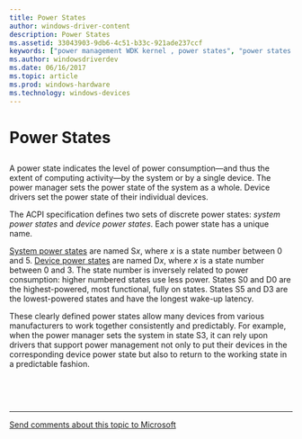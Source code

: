 ```yaml
---
title: Power States
author: windows-driver-content
description: Power States
ms.assetid: 33043903-9db6-4c51-b33c-921ade237ccf
keywords: ["power management WDK kernel , power states", "power states WDK kernel", "states WDK power management", "system power states WDK kernel", "device power states WDK kernel", "power consumption levels WDK kernel", "consumption levels WDK power management", "computing activity WDK power management", "physical device objects WDK power management", "PDOs WDK power management", "functional device objects WDK power management", "FDOs WDK power management", "filter DOs WDK power management"]
ms.author: windowsdriverdev
ms.date: 06/16/2017
ms.topic: article
ms.prod: windows-hardware
ms.technology: windows-devices
---
```


# Power States


## <a href="" id="ddk-power-states-kg"></a>


A power state indicates the level of power consumption—and thus the extent of computing activity—by the system or by a single device. The power manager sets the power state of the system as a whole. Device drivers set the power state of their individual devices.

The ACPI specification defines two sets of discrete power states: *system power states* and *device power states*. Each power state has a unique name.

[System power states](system-power-states.md) are named S*x*, where *x* is a state number between 0 and 5. [Device power states](device-power-states.md) are named D*x*, where *x* is a state number between 0 and 3. The state number is inversely related to power consumption: higher numbered states use less power. States S0 and D0 are the highest-powered, most functional, fully on states. States S5 and D3 are the lowest-powered states and have the longest wake-up latency.

These clearly defined power states allow many devices from various manufacturers to work together consistently and predictably. For example, when the power manager sets the system in state S3, it can rely upon drivers that support power management not only to put their devices in the corresponding device power state but also to return to the working state in a predictable fashion.

 

 


--------------------
[Send comments about this topic to Microsoft](mailto:wsddocfb@microsoft.com?subject=Documentation%20feedback%20%5Bkernel\kernel%5D:%20Power%20States%20%20RELEASE:%20%286/14/2017%29&body=%0A%0APRIVACY%20STATEMENT%0A%0AWe%20use%20your%20feedback%20to%20improve%20the%20documentation.%20We%20don't%20use%20your%20email%20address%20for%20any%20other%20purpose,%20and%20we'll%20remove%20your%20email%20address%20from%20our%20system%20after%20the%20issue%20that%20you're%20reporting%20is%20fixed.%20While%20we're%20working%20to%20fix%20this%20issue,%20we%20might%20send%20you%20an%20email%20message%20to%20ask%20for%20more%20info.%20Later,%20we%20might%20also%20send%20you%20an%20email%20message%20to%20let%20you%20know%20that%20we've%20addressed%20your%20feedback.%0A%0AFor%20more%20info%20about%20Microsoft's%20privacy%20policy,%20see%20http://privacy.microsoft.com/default.aspx. "Send comments about this topic to Microsoft")


